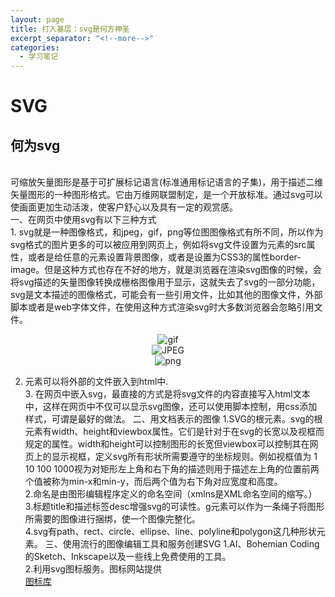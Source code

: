 ```yaml
---
layout: page
title: 打入基层：svg是何方神圣
excerpt_separator: "<!--more-->"
categories:
  - 学习笔记
---
```

# SVG
## 何为svg   
<br>  
可缩放矢量图形是基于可扩展标记语言(标准通用标记语言的子集)，用于描述二维矢量图形的一种图形格式。它由万维网联盟制定，是一个开放标准。通过svg可以使画面更加生动活泼，使客户舒心以及具有一定的观赏感。<br> 
一、在网页中使用svg有以下三种方式<br>
1. svg就是一种图像格式，和jpeg，gif，png等位图图像格式有所不同，所以作为svg格式的图片更多的可以被应用到网页上，例如将svg文件设置为<img>元素的src属性，或者是给任意的元素设置背景图像，或者是设置为CSS3的属性border-image。但是这种方式也存在不好的地方，就是浏览器在渲染svg图像的时候，会将svg描述的矢量图像转换成栅格图像用于显示，这就失去了svg的一部分功能，svg是文本描述的图像格式，可能会有一些引用文件，比如其他的图像文件，外部脚本或者是web字体文件，在使用这种方式渲染svg时大多数浏览器会忽略引用文件。<br>

<center>

![gif](https://gitee.com/jiayiluo/gagagapop/raw/gh-pages/assets/images/GIF.png)   
![JPEG](https://gitee.com/jiayiluo/gagagapop/raw/gh-pages/assets/images/JEPG.jpg)  
![png](https://gitee.com/jiayiluo/gagagapop/raw/gh-pages/assets/images/png.png)

</center>

2. <object>元素可以将外部的文件嵌入到html中. <br>3. 在网页中嵌入svg，最直接的方式是将svg文件的内容直接写入html文本中，这样在网页中不仅可以显示svg图像，还可以使用脚本控制，用css添加样式，可谓是最好的做法。
二、用文档表示的图像
1.SVG的根元素。svg的根元素有width、height和viewbox属性。它们是针对于在svg的长宽以及视框而规定的属性。width和height可以控制图形的长宽但viewbox可以控制其在网页上的显示视框，定义svg所有形状所需要遵守的坐标规则。例如视框值为 1 10 100 1000视为对矩形左上角和右下角的描述则用于描述左上角的位置前两个值被称为min-x和min-y，而后两个值为右下角对应宽度和高度。<br>
2.命名是由图形编辑程序定义的命名空间（xmlns是XML命名空间的缩写。）<br>3.标题title和描述标签desc增强svg的可读性。g元素可以作为一条绳子将图形所需要的图像进行捆绑，使一个图像完整化。<br>4.svg有path、rect、circle、ellipse、line、polyline和polygon这几种形状元素。
三、使用流行的图像编辑工具和服务创建SVG
1.AI、Bohemian Coding的Sketch、Inkscape以及一些线上免费使用的工具。<br>2.利用svg图标服务。图标网站提供<br> [图标库](http://www.fontawesome.com.cn/faicons/)
